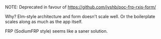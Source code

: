 NOTE: Deprecated in favour of https://github.com/jyshb/poc-frp-rxjs-form/

Why? Elm-style architecture and form doesn't scale well. Or the boilerplate scales along as much as the app itself.

FRP (SodiumFRP style) seems like a saner solution.
